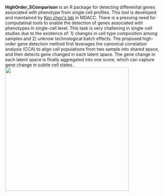 **HighOrder_SComparison** is an R package for detecting differenital genes associated with phenotype from single cell profiles. This tool is developed and maintained by [Ken chen's lab](https://www.mdanderson.org/research/departments-labs-institutes/labs/ken-chen-laboratory.html) in MDACC. There is a pressing need for computatinal tools to enable the detection of genes associated with phenotypes in single-cell level. This task is very challening in single-cell studies due to the existence of: 1) changes in cell type composition among samples and 2) unknow technological batch effects. The proposed high-order gene detection method first leverages the canonical correlation analysis (CCA) to align cell populations from two sample into shared space, and then detects gene changed in each latent space. The gene change in each latent space is finally aggregated into one score, which can capture gene change in subtle cell states.
<image src="./doc/images/logo.png" width="400"> 
